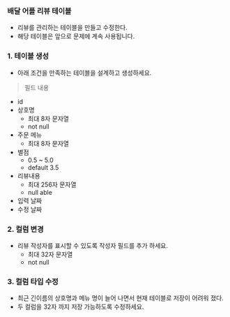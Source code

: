 ### 배달 어플 리뷰 테이블 

* 리뷰를 관리하는 테이블을 만들고 수정한다. 
* 해당 테이블은 앞으로 문제에 계속 사용됩니다. 

### 1. 테이블 생성 

* 아래 조건을 만족하는 테이블을 설계하고 생성하세요. 

> 필드 내용

* id
* 상호명
    * 최대 8자 문자열 
    * not null
* 주문 메뉴
    * 최대 8자 문자열
* 별점
    * 0.5 ~ 5.0 
    * default 3.5
* 리뷰내용 
    * 최대 256자 문자열 
    * null able
* 입력 날짜 
* 수정 날짜 

### 2. 컬럼 변경 

* 리뷰 작성자를 표시할 수 있도록 작성자 필드를 추가 하세요. 
    * 최대 32자 문자열 
    * not null

### 3. 컬럼 타입 수정 

* 최근 긴이름의 상호명과 메뉴 명이 늘어 나면서 현재 테이블로 저장이 어려워 졌다. 
* 두 컬럼을 32자 까지 저장 가능하도록 수정하세요. 
